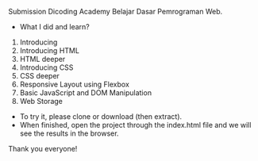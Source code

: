 Submission Dicoding Academy Belajar Dasar Pemrograman Web.

- What I did and learn?

1. Introducing
2. Introducing HTML
3. HTML deeper
4. Introducing CSS
5. CSS deeper
6. Responsive Layout using Flexbox
7. Basic JavaScript and DOM Manipulation
8. Web Storage

- To try it, please clone or download (then extract).
- When finished, open the project through the index.html file and we will see the results in the browser.

Thank you everyone!
